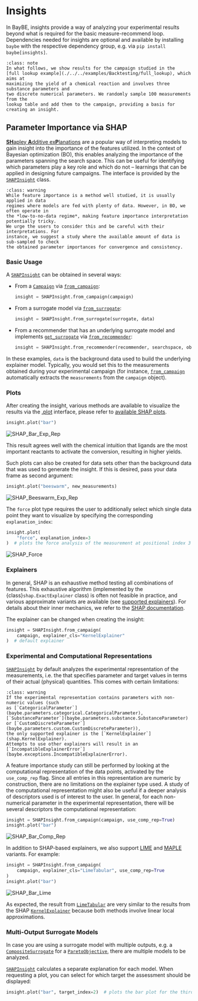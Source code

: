 # Insights
In BayBE, insights provide a way of analyzing your experimental results beyond what is 
required for the basic measure-recommend loop. Dependencies needed for insights are 
optional and available by installing `baybe` with the respective dependency group, e.g. 
via `pip install baybe[insights]`.

```{admonition} Examples On This Page
:class: note
In what follows, we show results for the campaign studied in the 
[full lookup example](./../../examples/Backtesting/full_lookup), which aims at 
maximizing the yield of a chemical reaction and involves three substance parameters and  
two discrete numerical parameters. We randomly sample 100 measurements from the 
lookup table and add them to the campaign, providing a basis for creating an insight.
```

## Parameter Importance via SHAP
[**SH**apley **A**dditive ex**P**lanations](https://shap.readthedocs.io/en/latest/index.html) 
are a popular way of interpreting models to gain insight into the importance of the 
features utilized. In the context of Bayesian optimization (BO), this enables analyzing 
the importance of the parameters spanning the search space. This can be useful 
for identifying which parameters play a key role and which do not – learnings that can 
be applied in designing future campaigns. The interface is provided by the 
[`SHAPInsight`](baybe.insights.shap.SHAPInsight) class.

```{admonition} Model Interpretation in BO
:class: warning
While feature importance is a method well studied, it is usually applied in data 
regimes where models are fed with plenty of data. However, in BO, we often operate in 
the *low-to-no-data regime*, making feature importance interpretation potentially tricky. 
We urge the users to consider this and be careful with their interpretations. For 
instance, we suggest a study where the available amount of data is sub-sampled to check
the obtained parameter importances for convergence and consistency.
```

### Basic Usage
A [`SHAPInsight`](baybe.insights.shap.SHAPInsight) can be obtained in several ways:
- From a [`Campaign`](baybe.campaign.Campaign) via 
  [`from_campaign`](baybe.insights.shap.SHAPInsight.from_campaign):
  ~~~python
  insight = SHAPInsight.from_campaign(campaign)
  ~~~
- From a surrogate model via [`from_surrogate`](baybe.insights.shap.SHAPInsight.from_surrogate):
  ~~~python
  insight = SHAPInsight.from_surrogate(surrogate, data)
  ~~~
- From a recommender that has an underlying surrogate model and implements 
  [`get_surrogate`](baybe.recommenders.pure.bayesian.base.BayesianRecommender.get_surrogate) 
  via [`from_recommender`](baybe.insights.shap.SHAPInsight.from_recommender):
  ~~~python
  insight = SHAPInsight.from_recommender(recommender, searchspace, objective, data)
  ~~~

In these examples, `data` is the background data used to build the underlying explainer
model. Typically, you would set this to the measurements obtained during your 
experimental campaign (for instance, [`from_campaign`](baybe.insights.shap.SHAPInsight.from_campaign)
automatically extracts the `measurements` from the `campaign` object).

### Plots
After creating the insight, various methods are available to visualize the results via 
the [.plot](baybe.insights.shap.SHAPInsight.plot) 
interface, please refer to [available SHAP plots](baybe.insights.shap.SHAP_PLOTS).

~~~python
insight.plot("bar")
~~~
![SHAP_Bar_Exp_Rep](../_static/insights/shap_bar_exp_rep.svg)

This result agrees well with the chemical intuition that ligands are the most important 
reactants to activate the conversion, resulting in higher yields.

Such plots can also be created for data sets other than the background data that
was used to generate the insight. If this is desired, pass your data frame as second 
argument:
~~~python
insight.plot("beeswarm", new_measurements)
~~~
![SHAP_Beeswarm_Exp_Rep](../_static/insights/shap_beeswarm_exp_rep.svg)

The `force` plot type requires the user to additionally select which single data point 
they want to visualize by specifying the corresponding `explanation_index`:
~~~python
insight.plot(
    "force", explanation_index=3
)  # plots the force analysis of the measurement at positional index 3
~~~
![SHAP_Force](../_static/insights/shap_force.svg)

### Explainers
In general, SHAP is an exhaustive method testing all combinations of features. This 
exhaustive algorithm (implemented by the {class}`shap.ExactExplainer` class) is
often not feasible in practice, and various approximate variants are available (see 
[supported explainers](baybe.insights.shap.EXPLAINERS)). For details about their inner 
mechanics, we refer to the [SHAP documentation](https://shap.readthedocs.io/en/latest/api.html#explainers).

The explainer can be changed when creating the insight:
~~~python
insight = SHAPInsight.from_campaign(
    campaign, explainer_cls="KernelExplainer"
)  # default explainer
~~~

### Experimental and Computational Representations
[`SHAPInsight`](baybe.insights.shap.SHAPInsight) by default analyzes the experimental
representation of the measurements, i.e. the that specifies parameter and target values
in terms of their actual (physical) quantities. This comes with certain limitations:

```{admonition} Experimental Representation Limits
:class: warning
If the experimental representation contains parameters with non-numeric values (such 
as [`CategoricalParameter`](baybe.parameters.categorical.CategoricalParameter), 
[`SubstanceParameter`](baybe.parameters.substance.SubstanceParameter) 
or [`CustomDiscreteParameter`](baybe.parameters.custom.CustomDiscreteParameter)), 
the only supported explainer is the [`KernelExplainer`](shap.KernelExplainer). 
Attempts to use other explainers will result in an 
[`IncompatibleExplainerError`](baybe.exceptions.IncompatibleExplainerError).
```

A feature importance study can still be performed by looking at the computational 
representation of the data points, activated by the `use_comp_rep` flag. Since all 
entries in this representation are numeric by construction, there are no limitations on
the explainer type used. A study of the computational representation might also be 
useful if a deeper analysis of descriptors used is of interest to the user. In general, 
for each non-numerical parameter in the experimental representation, there will be 
several descriptors the computational representation: 
~~~python
insight = SHAPInsight.from_campaign(campaign, use_comp_rep=True)
insight.plot("bar")
~~~
![SHAP_Bar_Comp_Rep](../_static/insights/shap_bar_comp_rep.svg)

In addition to SHAP-based explainers, we also support 
[LIME](https://arxiv.org/abs/1602.04938) and 
[MAPLE](https://papers.nips.cc/paper_files/paper/2018/hash/b495ce63ede0f4efc9eec62cb947c162-Abstract.html) 
variants. For example:
~~~python
insight = SHAPInsight.from_campaign(
    campaign, explainer_cls="LimeTabular", use_comp_rep=True
)
insight.plot("bar")
~~~
![SHAP_Bar_Lime](../_static/insights/shap_bar_lime.svg)

As expected, the result from [`LimeTabular`](shap.explainers.other.LimeTabular) are very
similar to the results from the SHAP [`KernelExplainer`](shap.KernelExplainer) because
both methods involve linear local approximations.

### Multi-Output Surrogate Models
In case you are using a surrogate model with multiple outputs,
e.g. a [`CompositeSurrogate`](baybe.surrogates.composite.CompositeSurrogate) 
for a [`ParetoObjective`](baybe.objectives.pareto.ParetoObjective), 
there are multiple models to be analyzed.

[`SHAPInsight`](baybe.insights.shap.SHAPInsight) calculates a separate explanation for
each model. When requesting a plot, you can select for which target the assessment
should be displayed:
~~~python
insight.plot("bar", target_index=2)  # plots the bar plot for the third target
~~~